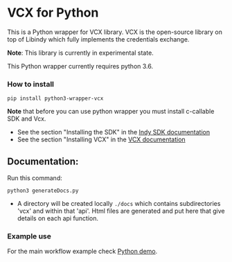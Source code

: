# VCX for Python

This is a Python wrapper for VCX library. 
VCX is the open-source library on top of Libindy which fully implements the credentials exchange.

**Note**: This library is currently in experimental state.

This Python wrapper currently requires python 3.6.

### How to install
    pip install python3-wrapper-vcx
    
**Note** that before you can use python wrapper you must install  c-callable SDK and Vcx.  
* See the section "Installing the SDK" in the [Indy SDK documentation](../../../README.md#installing-the-sdk) 
* See the section "Installing VCX" in the [VCX documentation](../../README.md#installing-the-vcx) 

## Documentation:
 Run this command:
```
python3 generateDocs.py
```
* A directory will be created locally `./docs` which contains subdirectories 'vcx' and within that 'api'.  Html files are generated and put here that give details on each api function.

### Example use
For the main workflow example check [Python demo](https://github.com/hyperledger/indy-sdk/tree/master/vcx/wrappers/python3/demo).